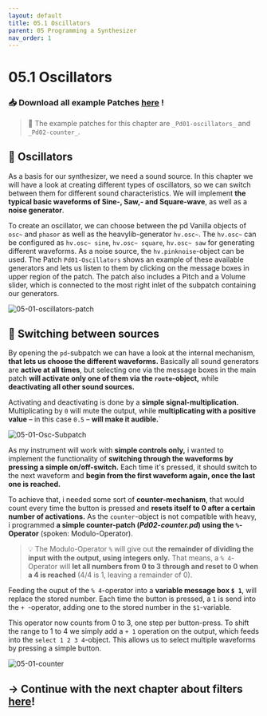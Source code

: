 ```yaml
---
layout: default
title: 05.1 Oscillators
parent: 05 Programming a Synthesizer
nav_order: 1
---
```


# 05.1 Oscillators

### 📥 Download all example Patches <a href="{{ site.baseurl }}/assets/diy-synth-example-files.zip" download>here</a> !

> 📖 The example patches for this chapter are `_Pd01-oscillators_` and `_Pd02-counter_`. 

## 🧬 Oscillators

As a basis for our synthesizer, we need a sound source. In this chapter we will have a look at creating different types of oscillators, so we can switch between them for different sound characteristics. We will implement **the typical basic waveforms of Sine-, Saw,- and Square-wave**, as well as a **noise generator**.

To create an oscillator, we can choose between the pd Vanilla objects of `osc~` and `phasor` as well as the heavylib-generator `hv.osc~`. The `hv.osc~` can be configured as `hv.osc~ sine`, `hv.osc~ square`, `hv.osc~ saw` for generating different waveforms. As a noise source, the `hv.pinknoise`-object can be used. The Patch `Pd01-Oscillators` shows an example of these available generators and lets us listen to them by clicking on the message boxes in upper region of the patch. The patch also includes a Pitch and a Volume slider, which is connected to the most right inlet of the subpatch containing our generators.

![05-01-oscillators-patch](https://github.com/user-attachments/assets/2e227934-0e4a-4f8a-becc-e837ce166327)

## 🔁 Switching between sources

By opening the `pd`-subpatch we can have a look at the internal mechanism, **that lets us choose the different waveforms.** Basically all sound generators are **active at all times**, but selecting one via the message boxes in the main patch **will activate only one of them via the `route`-object,** while **deactivating all other sound sources.** 

Activating and deactivating is done by a **simple signal-multiplication.** Multiplicating by `0` will mute the output, while **multiplicating with a positive value** – in this case `0.5` – **will make it audible.**`

![05-01-Osc-Subpatch](https://github.com/user-attachments/assets/19bd2b11-c6ed-4bd1-aab0-ee7e730c714c)

As my instrument will work with **simple controls only,** i wanted to implement the functionality of **switching through the waveforms by pressing a simple on/off-switch.** Each time it's pressed, it should switch to the next waveform and **begin from the first waveform again, once the last one is reached.** 

To achieve that, i needed some sort of **counter-mechanism**, that would count every time the button is pressed and **resets itself to 0 after a certain number of activations.** As the `counter`-object is not compatible with heavy, i programmed **a simple counter-patch (_Pd02-counter.pd_) using the `%`-Operator** (spoken: Modulo-Operator).

> 💡 The Modulo-Operator `%` will give out **the remainder of dividing the input with the output, using integers only.** That means, a `% 4`-Operator will **let all numbers from 0 to 3 through and reset to 0 when a 4 is reached** (4/4 is 1, leaving a remainder of 0).

Feeding the ouput of the `% 4`-operator into a **variable message box `$ 1`**, will replace the stored number. Each time the button is pressed, a `1` is send into the `+ `-operator, adding one to the stored number in the `$1`-variable. 

This operator now counts from 0 to 3, one step per button-press. To shift the range to 1 to 4 we simply add a `+ 1` operation on the output, which feeds into the `select 1 2 3 4`-object. This allows us to select multiple waveforms by pressing a simple button.

![05-01-counter](https://github.com/user-attachments/assets/59a1d1f0-c0f6-4e5b-a75d-9eba8d5d08e8)

## → Continue with the next chapter about filters [here]({{site.baseurl}}/chapter-05/05-2-Filters)! 
